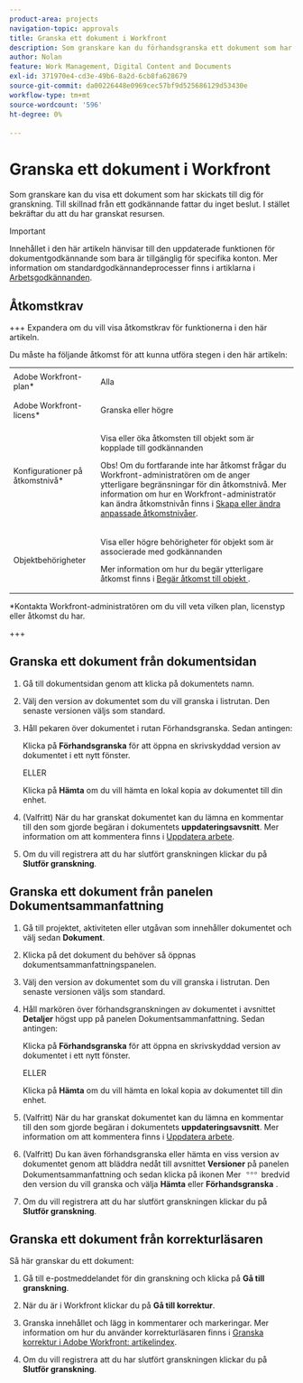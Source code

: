 ```yaml
---
product-area: projects
navigation-topic: approvals
title: Granska ett dokument i Workfront
description: Som granskare kan du förhandsgranska ett dokument som har skickats till dig för granskning.
author: Nolan
feature: Work Management, Digital Content and Documents
exl-id: 371970e4-cd3e-49b6-8a2d-6cb8fa628679
source-git-commit: da00226448e0969cec57bf9d525686129d53430e
workflow-type: tm+mt
source-wordcount: '596'
ht-degree: 0%

---
```


# Granska ett dokument i Workfront

Som granskare kan du visa ett dokument som har skickats till dig för granskning. Till skillnad från ett godkännande fattar du inget beslut. I stället bekräftar du att du har granskat resursen.

>[!IMPORTANT]
>
>Innehållet i den här artikeln hänvisar till den uppdaterade funktionen för dokumentgodkännande som bara är tillgänglig för specifika konton. Mer information om standardgodkännandeprocesser finns i artiklarna i [Arbetsgodkännanden](/help/quicksilver/review-and-approve-work/manage-approvals/manage-approvals.md).

## Åtkomstkrav

+++ Expandera om du vill visa åtkomstkrav för funktionerna i den här artikeln.

Du måste ha följande åtkomst för att kunna utföra stegen i den här artikeln:

<table style="table-layout:auto"> 
 <col> 
 <col> 
 <tbody> 
  <tr> 
   <td role="rowheader">Adobe Workfront-plan*</td> 
   <td> <p>Alla</p> </td> 
  </tr> 
  <tr> 
   <td role="rowheader">Adobe Workfront-licens*</td> 
   <td> <p>Granska eller högre</p> </td> 
  </tr> 
  <tr> 
   <td role="rowheader">Konfigurationer på åtkomstnivå*</td> 
   <td> <p>Visa eller öka åtkomsten till objekt som är kopplade till godkännanden</p> <p>Obs! Om du fortfarande inte har åtkomst frågar du Workfront-administratören om de anger ytterligare begränsningar för din åtkomstnivå. Mer information om hur en Workfront-administratör kan ändra åtkomstnivån finns i <a href="/help/quicksilver/administration-and-setup/add-users/configure-and-grant-access/create-modify-access-levels.md" class="MCXref xref">Skapa eller ändra anpassade åtkomstnivåer</a>.</p> </td> 
  </tr> 
  <tr> 
   <td role="rowheader">Objektbehörigheter</td> 
   <td> <p>Visa eller högre behörigheter för objekt som är associerade med godkännanden</p> <p>Mer information om hur du begär ytterligare åtkomst finns i <a href="/help/quicksilver/workfront-basics/grant-and-request-access-to-objects/request-access.md" class="MCXref xref">Begär åtkomst till objekt </a>.</p> </td> 
  </tr> 
 </tbody> 
</table>

&#42;Kontakta Workfront-administratören om du vill veta vilken plan, licenstyp eller åtkomst du har.

+++

<!--
## Review a document from Home
Add once functionality is added
-->

## Granska ett dokument från dokumentsidan

1. Gå till dokumentsidan genom att klicka på dokumentets namn.

1. Välj den version av dokumentet som du vill granska i listrutan. Den senaste versionen väljs som standard.

1. Håll pekaren över dokumentet i rutan Förhandsgranska. Sedan antingen:

   Klicka på **Förhandsgranska** för att öppna en skrivskyddad version av dokumentet i ett nytt fönster.

   ELLER

   Klicka på **Hämta** om du vill hämta en lokal kopia av dokumentet till din enhet.

1. (Valfritt) När du har granskat dokumentet kan du lämna en kommentar till den som gjorde begäran i dokumentets **uppdateringsavsnitt**. Mer information om att kommentera finns i [Uppdatera arbete](/help/quicksilver/workfront-basics/updating-work-items-and-viewing-updates/update-work.md).
1. Om du vill registrera att du har slutfört granskningen klickar du på **Slutför granskning**.

## Granska ett dokument från panelen Dokumentsammanfattning

1. Gå till projektet, aktiviteten eller utgåvan som innehåller dokumentet och välj sedan **Dokument**.

1. Klicka på det dokument du behöver så öppnas dokumentsammanfattningspanelen.

1. Välj den version av dokumentet som du vill granska i listrutan. Den senaste versionen väljs som standard.

1. Håll markören över förhandsgranskningen av dokumentet i avsnittet **Detaljer** högst upp på panelen Dokumentsammanfattning. Sedan antingen:

   Klicka på **Förhandsgranska** för att öppna en skrivskyddad version av dokumentet i ett nytt fönster.

   ELLER

   Klicka på **Hämta** om du vill hämta en lokal kopia av dokumentet till din enhet.

1. (Valfritt) När du har granskat dokumentet kan du lämna en kommentar till den som gjorde begäran i dokumentets **uppdateringsavsnitt**. Mer information om att kommentera finns i [Uppdatera arbete](/help/quicksilver/workfront-basics/updating-work-items-and-viewing-updates/update-work.md).

1. (Valfritt) Du kan även förhandsgranska eller hämta en viss version av dokumentet genom att bläddra nedåt till avsnittet **Versioner** på panelen Dokumentsammanfattning och sedan klicka på ikonen Mer ![Mer](../assets/more-icon.png) bredvid den version du vill granska och välja **Hämta** eller **Förhandsgranska** .
1. Om du vill registrera att du har slutfört granskningen klickar du på **Slutför granskning**.

## Granska ett dokument från korrekturläsaren

Så här granskar du ett dokument:

1. Gå till e-postmeddelandet för din granskning och klicka på **Gå till granskning**.

1. När du är i Workfront klickar du på **Gå till korrektur**.

1. Granska innehållet och lägg in kommentarer och markeringar. Mer information om hur du använder korrekturläsaren finns i [Granska korrektur i Adobe Workfront: artikelindex](/help/quicksilver/review-and-approve-work/proofing/reviewing-proofs-within-workfront/review-proofs-in-wf.md).

1. Om du vill registrera att du har slutfört granskningen klickar du på **Slutför granskning**.

